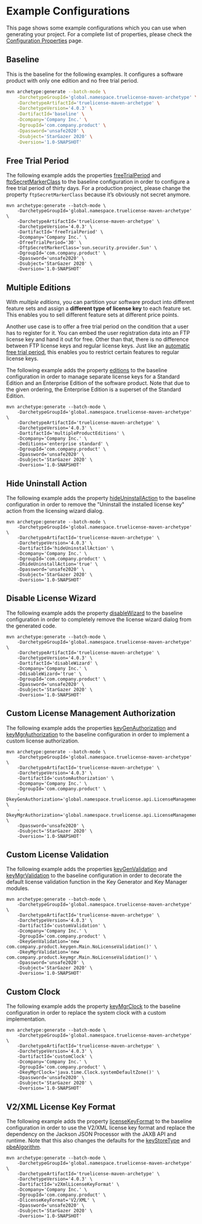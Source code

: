 # Example Configurations

This page shows some example configurations which you can use when generating your project.
For a complete list of properties, please check the [Configuration Properties](/reference/config-properties.md) page.

## Baseline

This is the baseline for the following examples.
It configures a software product with only one edition and no free trial period.

``` bash
mvn archetype:generate --batch-mode \
    -DarchetypeGroupId='global.namespace.truelicense-maven-archetype' \
    -DarchetypeArtifactId='truelicense-maven-archetype' \
    -DarchetypeVersion='4.0.3' \
    -DartifactId='baseline' \
    -Dcompany='Company Inc.' \
    -DgroupId='com.company.product' \
    -Dpassword='unsafe2020' \
    -Dsubject='StarGazer 2020' \
    -Dversion='1.0-SNAPSHOT'
```

## Free Trial Period

The following example adds the properties [freeTrialPeriod](/reference/config-properties.md#freetrialperiod) and
[ftpSecretMarkerClass](/reference/config-properties.md#ftpsecretmarkerclass) to the baseline configuration in order to
configure a free trial period of thirty days.
For a production project, please change the property `ftpSecretMarkerClass` because it’s obviously not secret anymore.

``` bash{7,8}
mvn archetype:generate --batch-mode \
    -DarchetypeGroupId='global.namespace.truelicense-maven-archetype' \
    -DarchetypeArtifactId='truelicense-maven-archetype' \
    -DarchetypeVersion='4.0.3' \
    -DartifactId='freeTrialPeriod' \
    -Dcompany='Company Inc.' \
    -DfreeTrialPeriod='30' \
    -DftpSecretMarkerClass='sun.security.provider.Sun' \
    -DgroupId='com.company.product' \
    -Dpassword='unsafe2020' \
    -Dsubject='StarGazer 2020' \
    -Dversion='1.0-SNAPSHOT'
```

## Multiple Editions

With _multiple editions_, you can partition your software product into different feature sets and assign a **different
type of license key** to each feature set.
This enables you to sell different feature sets at different price points.

Another use case is to offer a free trial period on the condition that a user has to register for it.
You can embed the user registration data into an FTP license key and hand it out for free.
Other than that, there is no difference between FTP license keys and regular license keys.
Just like an [automatic free trial period](#free-trial-period), this enables you to restrict certain features to regular
license keys.

The following example adds the property [editions](/reference/config-properties.md#editions) to the baseline
configuration in order to manage separate license keys for a Standard Edition and an Enterprise Edition of the software
product.
Note that due to the given ordering, the Enterprise Edition is a superset of the Standard Edition.

``` bash{7}
mvn archetype:generate --batch-mode \
    -DarchetypeGroupId='global.namespace.truelicense-maven-archetype' \
    -DarchetypeArtifactId='truelicense-maven-archetype' \
    -DarchetypeVersion='4.0.3' \
    -DartifactId='multipleProductEditions' \
    -Dcompany='Company Inc.' \
    -Deditions='enterprise standard' \
    -DgroupId='com.company.product' \
    -Dpassword='unsafe2020' \
    -Dsubject='StarGazer 2020' \
    -Dversion='1.0-SNAPSHOT'
```

## Hide Uninstall Action

The following example adds the property [hideUninstallAction](/reference/config-properties.md#hideuninstallaction) to
the baseline configuration in order to remove the "Uninstall the installed license key" action from the licensing wizard dialog.

``` bash{8}
mvn archetype:generate --batch-mode \
    -DarchetypeGroupId='global.namespace.truelicense-maven-archetype' \
    -DarchetypeArtifactId='truelicense-maven-archetype' \
    -DarchetypeVersion='4.0.3' \
    -DartifactId='hideUninstallAction' \
    -Dcompany='Company Inc.' \
    -DgroupId='com.company.product' \
    -DhideUninstallAction='true' \
    -Dpassword='unsafe2020' \
    -Dsubject='StarGazer 2020' \
    -Dversion='1.0-SNAPSHOT'
```

## Disable License Wizard

The following example adds the property [disableWizard](/reference/config-properties.md#disablewizard) to the baseline
configuration in order to completely remove the license wizard dialog from the generated code.

``` bash{7}
mvn archetype:generate --batch-mode \
    -DarchetypeGroupId='global.namespace.truelicense-maven-archetype' \
    -DarchetypeArtifactId='truelicense-maven-archetype' \
    -DarchetypeVersion='4.0.3' \
    -DartifactId='disableWizard' \
    -Dcompany='Company Inc.' \
    -DdisableWizard='true' \
    -DgroupId='com.company.product' \
    -Dpassword='unsafe2020' \
    -Dsubject='StarGazer 2020' \
    -Dversion='1.0-SNAPSHOT'
```

## Custom License Management Authorization

The following example adds the properties [keyGenAuthorization](/reference/config-properties.md#keygenauthorization)
and [keyMgrAuthorization](/reference/config-properties.md#keymgrauthorization) to the baseline configuration in order to
implement a custom license authorization.

``` bash{8,9}
mvn archetype:generate --batch-mode \
    -DarchetypeGroupId='global.namespace.truelicense-maven-archetype' \
    -DarchetypeArtifactId='truelicense-maven-archetype' \
    -DarchetypeVersion='4.0.3' \
    -DartifactId='customAuthorization' \
    -Dcompany='Company Inc.' \
    -DgroupId='com.company.product' \
    -DkeyGenAuthorization='global.namespace.truelicense.api.LicenseManagementAuthorization.ALL' \
    -DkeyMgrAuthorization='global.namespace.truelicense.api.LicenseManagementAuthorization.ALL' \
    -Dpassword='unsafe2020' \
    -Dsubject='StarGazer 2020' \
    -Dversion='1.0-SNAPSHOT'
```

## Custom License Validation

The following example adds the properties [keyGenValidation](/reference/config-properties.md#keygenvalidation) and
[keyMgrValidation](/reference/config-properties.md#keymgrvalidation) to the baseline configuration in order to decorate
the default license validation function in the Key Generator and Key Manager modules.

``` bash{8,9}
mvn archetype:generate --batch-mode \
    -DarchetypeGroupId='global.namespace.truelicense-maven-archetype' \
    -DarchetypeArtifactId='truelicense-maven-archetype' \
    -DarchetypeVersion='4.0.3' \
    -DartifactId='customValidation' \
    -Dcompany='Company Inc.' \
    -DgroupId='com.company.product' \
    -DkeyGenValidation='new com.company.product.keygen.Main.NoLicenseValidation()' \
    -DkeyMgrValidation='new com.company.product.keymgr.Main.NoLicenseValidation()' \
    -Dpassword='unsafe2020' \
    -Dsubject='StarGazer 2020' \
    -Dversion='1.0-SNAPSHOT'
```

## Custom Clock

The following example adds the property [keyMgrClock](/reference/config-properties.md#keymgrclock) to the baseline
configuration in order to replace the system clock with a custom implementation.

``` bash{8}
mvn archetype:generate --batch-mode \
    -DarchetypeGroupId='global.namespace.truelicense-maven-archetype' \
    -DarchetypeArtifactId='truelicense-maven-archetype' \
    -DarchetypeVersion='4.0.3' \
    -DartifactId='customClock' \
    -Dcompany='Company Inc.' \
    -DgroupId='com.company.product' \
    -DkeyMgrClock='java.time.Clock.systemDefaultZone()' \
    -Dpassword='unsafe2020' \
    -Dsubject='StarGazer 2020' \
    -Dversion='1.0-SNAPSHOT'
```

## V2/XML License Key Format

The following example adds the property [licenseKeyFormat](/reference/config-properties.md#licensekeyformat) to the
baseline configuration in order to use the V2/XML license key format and replace the dependency on the Jackson JSON
Processor with the JAXB API and runtime.
Note that this also changes the defaults for the [keyStoreType](/reference/config-properties.md#keystoretype) and
[pbeAlgorithm](/reference/config-properties.md#pbealgorithm).

``` bash{8}
mvn archetype:generate --batch-mode \
    -DarchetypeGroupId='global.namespace.truelicense-maven-archetype' \
    -DarchetypeArtifactId='truelicense-maven-archetype' \
    -DarchetypeVersion='4.0.3' \
    -DartifactId='v2XmlLicenseKeyFormat' \
    -Dcompany='Company Inc.' \
    -DgroupId='com.company.product' \
    -DlicenseKeyFormat='V2/XML' \
    -Dpassword='unsafe2020' \
    -Dsubject='StarGazer 2020' \
    -Dversion='1.0-SNAPSHOT'
```
